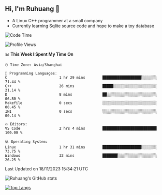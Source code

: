 ## Hi, I'm Ruhuang 👋

- A Linux C++ programmer at a small company
- Currently learning Sqlite source code and hope to make a toy database

<!--START_SECTION:waka-->
![Code Time](http://img.shields.io/badge/Code%20Time-50%20hrs%2051%20mins-blue)

![Profile Views](http://img.shields.io/badge/Profile%20Views-18-blue)

📊 **This Week I Spent My Time On** 

```text
🕑︎ Time Zone: Asia/Shanghai

💬 Programming Languages: 
C                        1 hr 29 mins        ██████████████████░░░░░░░   71.44 % 
C++                      26 mins             █████░░░░░░░░░░░░░░░░░░░░   21.14 % 
D                        8 mins              ██░░░░░░░░░░░░░░░░░░░░░░░   06.80 % 
Makefile                 0 secs              ░░░░░░░░░░░░░░░░░░░░░░░░░   00.45 % 
INI                      0 secs              ░░░░░░░░░░░░░░░░░░░░░░░░░   00.14 % 

🔥 Editors: 
VS Code                  2 hrs 4 mins        █████████████████████████   100.00 % 

💻 Operating System: 
Linux                    1 hr 31 mins        ██████████████████░░░░░░░   73.75 % 
Windows                  32 mins             ███████░░░░░░░░░░░░░░░░░░   26.25 % 
```


 Last Updated on 18/11/2023 15:34:21 UTC
<!--END_SECTION:waka-->

![Ruhuang's GitHub stats](https://github-readme-stats.vercel.app/api?username=ruhuang2001&count_private=true&hide_title=true&show_icons=true&theme=vue)

[![Top Langs](https://github-readme-stats.vercel.app/api/top-langs/?username=ruhuang2001&layout=compact)](https://github.com/anuraghazra/github-readme-stats)

